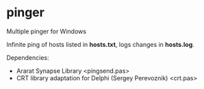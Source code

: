 pinger
======

Multiple pinger for Windows

Infinite ping of hosts listed in **hosts.txt**, logs changes in **hosts.log**.

Dependencies:
* Ararat Synapse Library &lt;pingsend.pas&gt;
* CRT library adaptation for Delphi (Sergey Perevoznik) &lt;crt.pas&gt;
